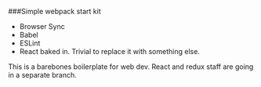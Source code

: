 ###Simple webpack start kit

- Browser Sync
- Babel
- ESLint
- React baked in. Trivial to replace it with something else.

This is a barebones boilerplate for web dev. React and redux staff are going in a separate branch.
